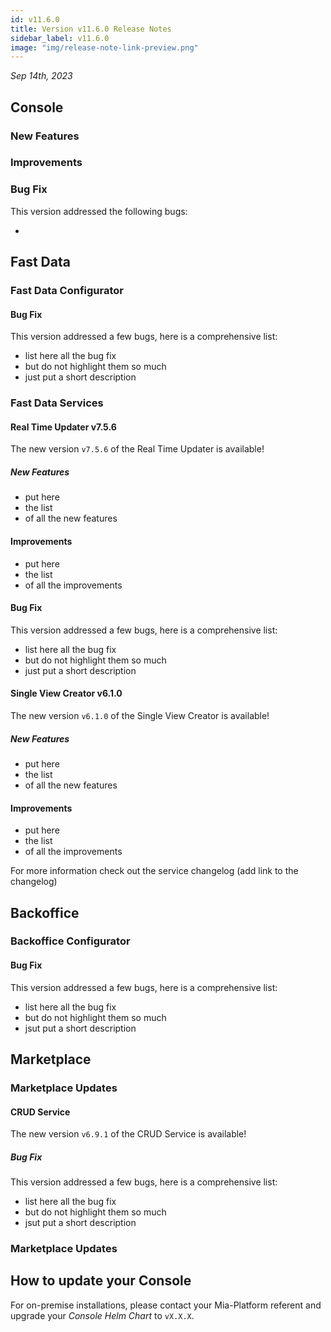 ```yaml
---
id: v11.6.0
title: Version v11.6.0 Release Notes
sidebar_label: v11.6.0
image: "img/release-note-link-preview.png"
---
```


_Sep 14th, 2023_

## Console

### New Features

### Improvements

### Bug Fix

This version addressed the following bugs:

* 

## Fast Data

### Fast Data Configurator

#### Bug Fix

This version addressed a few bugs, here is a comprehensive list:

* list here all the bug fix
* but do not highlight them so much
* just put a short description 

### Fast Data Services

#### Real Time Updater v7.5.6

The new version `v7.5.6` of the Real Time Updater is available!

##### New Features

* put here
* the list
* of all the new features

#### Improvements

* put here
* the list
* of all the improvements

#### Bug Fix

This version addressed a few bugs, here is a comprehensive list:

* list here all the bug fix
* but do not highlight them so much
* just put a short description 

#### Single View Creator v6.1.0

The new version `v6.1.0` of the Single View Creator is available!

##### New Features

* put here
* the list
* of all the new features

#### Improvements

* put here
* the list
* of all the improvements

For more information check out the service changelog (add link to the changelog)

## Backoffice

### Backoffice Configurator

#### Bug Fix

This version addressed a few bugs, here is a comprehensive list:

* list here all the bug fix
* but do not highlight them so much
* jsut put a short description 

## Marketplace

### Marketplace Updates

#### CRUD Service

The new version `v6.9.1` of the CRUD Service is available!

##### Bug Fix

This version addressed a few bugs, here is a comprehensive list:

* list here all the bug fix
* but do not highlight them so much
* jsut put a short description 
### Marketplace Updates

## How to update your Console

For on-premise installations, please contact your Mia-Platform referent and upgrade your _Console Helm Chart_ to `vX.X.X`.
